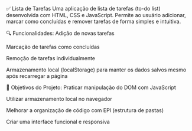 ✅ Lista de Tarefas
Uma aplicação de lista de tarefas (to-do list) desenvolvida com HTML, CSS e JavaScript. Permite ao usuário adicionar, marcar como concluídas e remover tarefas de forma simples e intuitiva.

🔍 Funcionalidades:
Adição de novas tarefas

Marcação de tarefas como concluídas

Remoção de tarefas individualmente

Armazenamento local (localStorage) para manter os dados salvos mesmo após recarregar a página

🎯 Objetivos do Projeto:
Praticar manipulação do DOM com JavaScript

Utilizar armazenamento local no navegador

Melhorar a organização de código com EPI (estrutura de pastas)

Criar uma interface funcional e responsiva
